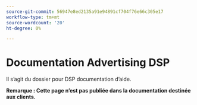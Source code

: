 ```yaml
---
source-git-commit: 56947e8ed2135a91e94891cf704f76e66c305e17
workflow-type: tm+mt
source-wordcount: '20'
ht-degree: 0%

---
```

# Documentation Advertising DSP

Il s’agit du dossier pour DSP documentation d’aide.

**Remarque : Cette page n’est pas publiée dans la documentation destinée aux clients.**
